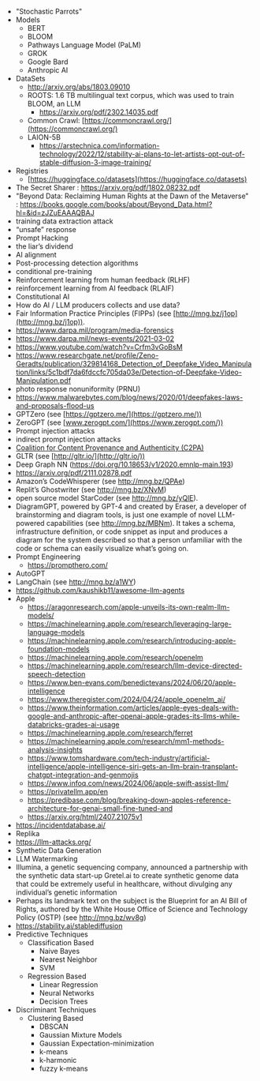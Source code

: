 
- "Stochastic Parrots"
- Models
  - BERT
  - BLOOM
  - Pathways Language Model (PaLM)
  - GROK
  - Google Bard
  - Anthropic AI
- DataSets
  - http://arxiv.org/abs/1803.09010
  - ROOTS: 1.6 TB multilingual text corpus, which was used to train BLOOM, an LLM
    - https://arxiv.org/pdf/2302.14035.pdf
  - Common Crawl: [https://commoncrawl.org/](https://commoncrawl.org/)
  - LAION-5B
    - https://arstechnica.com/information-technology/2022/12/stability-ai-plans-to-let-artists-opt-out-of-stable-diffusion-3-image-training/
- Registries
  - [https://huggingface.co/datasets](https://huggingface.co/datasets)
- The Secret Sharer : https://arxiv.org/pdf/1802.08232.pdf
- "Beyond Data: Reclaiming Human Rights at the Dawn of the Metaverse" : https://books.google.com/books/about/Beyond_Data.html?hl=&id=zJZuEAAAQBAJ
- training data extraction attack
- “unsafe” response
- Prompt Hacking
- the liar’s dividend
- AI alignment
- Post-processing detection algorithms
- conditional pre-training
- Reinforcement learning from human feedback (RLHF)
- reinforcement learning from AI feedback (RLAIF)
- Constitutional AI
- How do AI / LLM producers collects and use data?
- Fair Information Practice Principles (FIPPs) (see [http://mng.bz/j1op](http://mng.bz/j1op)).
- https://www.darpa.mil/program/media-forensics
- https://www.darpa.mil/news-events/2021-03-02
- https://www.youtube.com/watch?v=Crfm3vGoBsM
- https://www.researchgate.net/profile/Zeno-Geradts/publication/329814168_Detection_of_Deepfake_Video_Manipulation/links/5c1bdf7da6fdccfc705da03e/Detection-of-Deepfake-Video-Manipulation.pdf
- photo response nonuniformity (PRNU)
- https://www.malwarebytes.com/blog/news/2020/01/deepfakes-laws-and-proposals-flood-us
- GPTZero (see [https://gptzero.me/](https://gptzero.me/)) 
- ZeroGPT (see [www.zerogpt.com/](https://www.zerogpt.com/))
- Prompt injection attacks
- indirect prompt injection attacks
- [Coalition for Content Provenance and Authenticity (C2PA)](https://c2pa.org/)
- GLTR (see [http://gltr.io/](http://gltr.io/))
- Deep Graph NN (https://doi.org/10.18653/v1/2020.emnlp-main.193)
- https://arxiv.org/pdf/2111.02878.pdf
- Amazon’s CodeWhisperer (see http://mng.bz/QPAe)
- Replit’s Ghostwriter (see http://mng.bz/XNvM)
- open source model StarCoder (see http://mng.bz/yQlE).
- DiagramGPT, powered by GPT-4 and created by Eraser, a developer of brainstorming and diagram tools, is just one example of novel LLM-powered capabilities (see http://mng.bz/MBNm). It takes a schema, infrastructure definition, or code snippet as input and produces a diagram for the system described so that a person unfamiliar with the code or schema can easily visualize what’s going on.
- Prompt Engineering
  - https://prompthero.com/
- AutoGPT
- LangChain (see http://mng.bz/a1WY)
- https://github.com/kaushikb11/awesome-llm-agents
- Apple
  - https://aragonresearch.com/apple-unveils-its-own-realm-llm-models/
  - https://machinelearning.apple.com/research/leveraging-large-language-models
  - https://machinelearning.apple.com/research/introducing-apple-foundation-models
  - https://machinelearning.apple.com/research/openelm
  - https://machinelearning.apple.com/research/llm-device-directed-speech-detection
  - https://www.ben-evans.com/benedictevans/2024/06/20/apple-intelligence
  - https://www.theregister.com/2024/04/24/apple_openelm_ai/
  - https://www.theinformation.com/articles/apple-eyes-deals-with-google-and-anthropic-after-openai-apple-grades-its-llms-while-databricks-grades-ai-usage
  - https://machinelearning.apple.com/research/ferret
  - https://machinelearning.apple.com/research/mm1-methods-analysis-insights
  - https://www.tomshardware.com/tech-industry/artificial-intelligence/apple-intelligence-siri-gets-an-llm-brain-transplant-chatgpt-integration-and-genmojis
  - https://www.infoq.com/news/2024/06/apple-swift-assist-llm/
  - https://privatellm.app/en
  - https://predibase.com/blog/breaking-down-apples-reference-architecture-for-genai-small-fine-tuned-and
  - https://arxiv.org/html/2407.21075v1
- https://incidentdatabase.ai/
- Replika
- https://llm-attacks.org/
- Synthetic Data Generation
- LLM Watermarking
- Illumina, a genetic sequencing company, announced a partnership with the synthetic data start-up Gretel.ai to create synthetic genome data that could be extremely useful in healthcare, without divulging any individual’s genetic information
- Perhaps its landmark text on the subject is the Blueprint for an AI Bill of Rights, authored by the White House Office of Science and Technology Policy (OSTP) (see http://mng.bz/wv8g)
- https://stability.ai/stablediffusion
- Predictive Techniques
  - Classification Based
    - Naive Bayes
    - Nearest Neighbor
    - SVM
  - Regression Based
    - Linear Regression
    - Neural Networks
    - Decision Trees
- Discriminant Techniques
  - Clustering Based
    - DBSCAN
    - Gaussian Mixture Models
    - Gaussian Expectation-minimization
    - k-means
    - k-harmonic
    - fuzzy k-means
